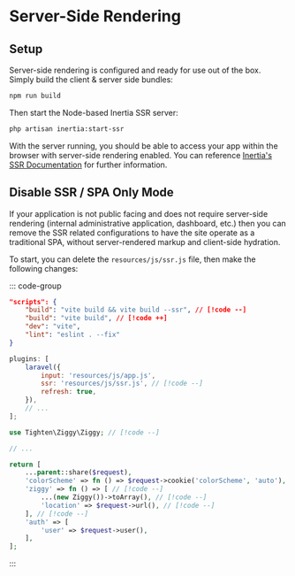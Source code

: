 # Server-Side Rendering

## Setup

Server-side rendering is configured and ready for use out of the box. Simply build the client & server side bundles:

```bash
npm run build
```

Then start the Node-based Inertia SSR server:

```bash
php artisan inertia:start-ssr
```

With the server running, you should be able to access your app within the browser with server-side rendering enabled. You can reference [Inertia's SSR Documentation](https://inertiajs.com/server-side-rendering) for further information.

## Disable SSR / SPA Only Mode

If your application is not public facing and does not require server-side rendering (internal administrative application, dashboard, etc.) then you can remove the SSR related configurations to have the site operate as a traditional SPA, without server-rendered markup and client-side hydration.

To start, you can delete the `resources/js/ssr.js` file, then make the following changes:

::: code-group

```json [package.json]
"scripts": {
    "build": "vite build && vite build --ssr", // [!code --]
    "build": "vite build", // [!code ++]
    "dev": "vite",
    "lint": "eslint . --fix"
}
```

```js [vite.config.js]
plugins: [
    laravel({
        input: 'resources/js/app.js',
        ssr: 'resources/js/ssr.js', // [!code --]
        refresh: true,
    }),
    // ...
];
```

```php [app/Http/Middleware/HandleInertiaRequests.php]
use Tighten\Ziggy\Ziggy; // [!code --]

// ...

return [
    ...parent::share($request),
    'colorScheme' => fn () => $request->cookie('colorScheme', 'auto'), // [!code --]
    'ziggy' => fn () => [ // [!code --]
        ...(new Ziggy())->toArray(), // [!code --]
        'location' => $request->url(), // [!code --]
    ], // [!code --]
    'auth' => [
        'user' => $request->user(),
    ],
];
```

:::
